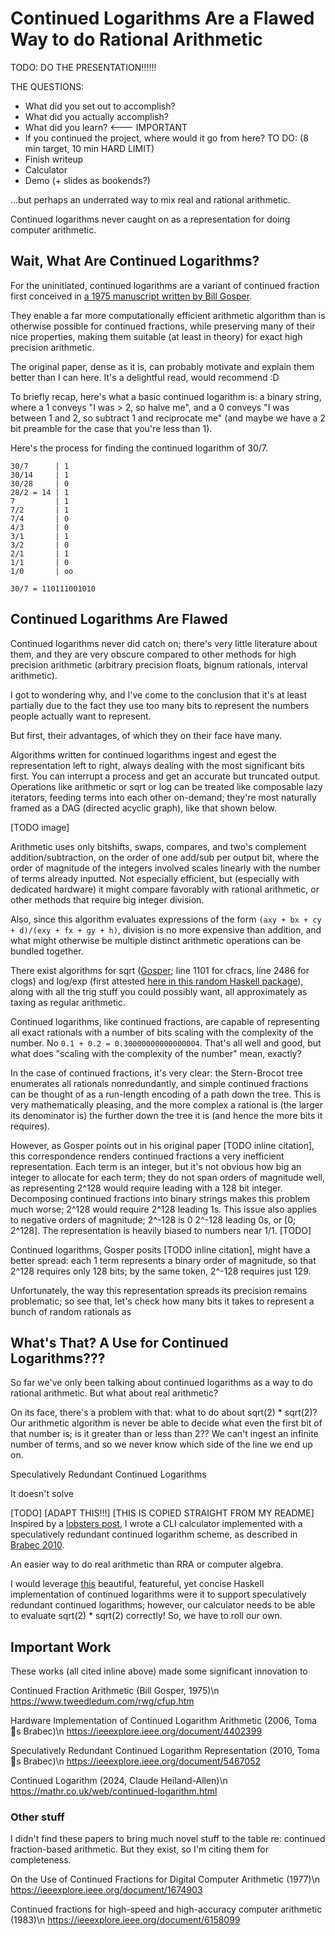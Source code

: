 Continued Logarithms Are a Flawed Way to do Rational Arithmetic
=

TODO: DO THE PRESENTATION!!!!!!

THE QUESTIONS:
- What did you set out to accomplish?
- What did you actually accomplish?
- What did you learn? <--- IMPORTANT
- If you continued the project, where would it go from here?
TO DO: (8 min target, 10 min HARD LIMIT)
- Finish writeup
- Calculator
- Demo (+ slides as bookends?)

...but perhaps an underrated way to mix real and rational arithmetic.

Continued logarithms never caught on as a representation for doing computer arithmetic.

## Wait, What Are Continued Logarithms?

For the uninitiated, continued logarithms are a variant of continued fraction first conceived in [a 1975 manuscript written by Bill Gosper](https://www.tweedledum.com/rwg/cfup.htm).

They enable a far more computationally efficient arithmetic algorithm than is otherwise possible for continued fractions, while preserving many of their nice properties, making them suitable (at least in theory) for exact high precision arithmetic.

The original paper, dense as it is, can probably motivate and explain them better than I can here. It's a delightful read, would recommend :D

To briefly recap, here's what a basic continued logarithm is: a binary string, where a 1 conveys "I was > 2, so halve me", and a 0 conveys "I was between 1 and 2, so subtract 1 and reciprocate me" (and maybe we have a 2 bit preamble for the case that you're less than 1).

Here's the process for finding the continued logarithm of 30/7.

```
30/7      | 1
30/14     | 1
30/28     | 0
28/2 = 14 | 1
7         | 1
7/2       | 1
7/4       | 0
4/3       | 0
3/1       | 1
3/2       | 0
2/1       | 1
1/1       | 0
1/0       | oo

30/7 = 110111001010
```

## Continued Logarithms Are Flawed

Continued logarithms never did catch on; there's very little literature about them, and they are very obscure compared to other methods for high precision arithmetic (arbitrary precision floats, bignum rationals, interval arithmetic).

I got to wondering why, and I've come to the conclusion that it's at least partially due to the fact they use too many bits to represent the numbers people actually want to represent.

But first, their advantages, of which they on their face have many.

Algorithms written for continued logarithms ingest and egest the representation left to right, always dealing with the most significant bits first. You can interrupt a process and get an accurate but truncated output. Operations like arithmetic or sqrt or log can be treated like composable lazy iterators, feeding terms into each other on-demand; they're most naturally framed as a DAG (directed acyclic graph), like that shown below.

[TODO image]

Arithmetic uses only bitshifts, swaps, compares, and two's complement addition/subtraction, on the order of one add/sub per output bit, where the order of magnitude of the integers involved scales linearly with the number of terms already inputted. Not especially efficient, but (especially with dedicated hardware) it might compare favorably with rational arithmetic, or other methods that require big integer division.

Also, since this algorithm evaluates expressions of the form `(axy + bx + cy + d)/(exy + fx + gy + h)`, division is no more expensive than addition, and what might otherwise be multiple distinct arithmetic operations can be bundled together.

There exist algorithms for sqrt ([Gosper](https://www.tweedledum.com/rwg/cfup.htm); line 1101 for cfracs, line 2486 for clogs) and log/exp (first attested [here in this random Haskell package](https://mathr.co.uk/web/continued-logarithm.html#Logarithm)), along with all the trig stuff you could possibly want, all approximately as taxing as regular arithmetic.

Continued logarithms, like continued fractions, are capable of representing all exact rationals with a number of bits scaling with the complexity of the number. No `0.1 + 0.2 = 0.30000000000000004`. That's all well and good, but what does "scaling with the complexity of the number" mean, exactly?

In the case of continued fractions, it's very clear: the Stern-Brocot tree enumerates all rationals nonredundantly, and simple continued fractions can be thought of as a run-length encoding of a path down the tree. This is very mathematically pleasing, and the more complex a rational is (the larger its denominator is) the further down the tree it is (and hence the more bits it requires).

However, as Gosper points out in his original paper [TODO inline citation], this correspondence renders continued fractions a very inefficient representation. Each term is an integer, but it's not obvious how big an integer to allocate for each term; they do not span orders of magnitude well, as representing 2^128 would require leading with a 128 bit integer. Decomposing continued fractions into binary strings makes this problem much worse; 2^128 would require 2^128 leading 1s. This issue also applies to negative orders of magnitude; 2^-128 is 0 2^-128 leading 0s, or [0; 2^128]. The representation is heavily biased to numbers near 1/1. [TODO]

Continued logarithms, Gosper posits [TODO inline citation], might have a better spread: each 1 term represents a binary order of magnitude, so that 2^128 requires only 128 bits; by the same token, 2^-128 requires just 129.

Unfortunately, the way this representation spreads its precision remains problematic; so see that, let's check how many bits it takes to represent a bunch of random rationals as

## What's That? A Use for Continued Logarithms???

So far we've only been talking about continued logarithms as a way to do rational arithmetic. But what about real arithmetic?

On its face, there's a problem with that: what to do about sqrt(2) * sqrt(2)? Our arithmetic algorithm is never be able to decide what even the first bit of that number is; is it greater than or less than 2?? We can't ingest an infinite number of terms, and so we never know which side of the line we end up on.

Speculatively Redundant Continued Logarithms

It doesn't solve

[TODO]
[ADAPT THIS!!!]
[THIS IS COPIED STRAIGHT FROM MY README]
Inspired by a [lobsters post](https://lobste.rs/s/xjrlj2/how_android_s_calculator_works_with_real), I wrote a CLI calculator implemented with a speculatively redundant continued logarithm scheme, as described in [Brabec 2010](https://ieeexplore.ieee.org/document/5467052).

An easier way to do real arithmetic than RRA or computer algebra.

I would leverage [this](https://mathr.co.uk/web/continued-logarithm.html) beautiful, featureful, yet concise Haskell implementation of continued logarithms were it to support speculatively redundant continued logarithms; however, our calculator needs to be able to evaluate sqrt(2) * sqrt(2) correctly! So, we have to roll our own.

## Important Work

These works (all cited inline above) made some significant innovation to

Continued Fraction Arithmetic (Bill Gosper, 1975)\n
https://www.tweedledum.com/rwg/cfup.htm

Hardware Implementation of Continued Logarithm Arithmetic (2006, Toma ́s Brabec)\n
https://ieeexplore.ieee.org/document/4402399

Speculatively Redundant Continued Logarithm Representation (2010, Toma ́s Brabec)\n
https://ieeexplore.ieee.org/document/5467052

Continued Logarithm (2024, Claude Heiland-Allen)\n
https://mathr.co.uk/web/continued-logarithm.html

### Other stuff

I didn't find these papers to bring much novel stuff to the table re: continued fraction-based arithmetic. But they exist, so I'm citing them for completeness.

On the Use of Continued Fractions for Digital Computer Arithmetic (1977)\n
https://ieeexplore.ieee.org/document/1674903

Continued fractions for high-speed and high-accuracy computer arithmetic (1983)\n
https://ieeexplore.ieee.org/document/6158099
